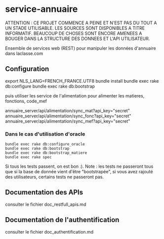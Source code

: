 service-annuaire
================

ATTENTION : CE PROJET COMMENCE A PEINE ET N'EST PAS DU TOUT A UN STADE UTILISABLE. LES SOURCES SONT DISPONIBLES A TITRE INFORMATIF. BEAUCOUP DE CHOSES SONT ENCORE AMENEES A BOUGER DANS LA STRUCTURE DES DONNEES ET L'API UTILISATEUR.

Ensemble de services web (REST) pour manipuler les données d'annuaire dans laclasse.com

## Configuration
  export NLS_LANG=FRENCH_FRANCE.UTF8
    bundle install
    bundle exec rake db:configure
    bundle exec rake db:bootstrap
    
puis utiliser les service de l'alimentation pour alimenter les matieres, fonctions, code_mef

  annuaire_server/api/alimentation/sync_mat?api_key="secret"
    annuaire_server/api/alimentation/sync_fonc?api_key="secret"
    annuaire_server/api/alimentation/sync_mef?api_key="secret"
  
### Dans le cas d'utilisation d'oracle
    bundle exec rake db:configure_oracle
    bundle exec rake db:bootstrap
    bundle exec rake db:bootstrap_matiere
    bundle exec rake spec

Si tous les tests passent, on est bon :).
Note : les tests ne passeront tous que si la base de donnée vient d'être "bootstrapée", si vous avez rajouté des utilisateurs, certains tests ne passeront pas.


## Documentation des APIs
  consulter le fichier doc_restfull_apis.md


## Documentation de l'authentification 
  consulter le fichier doc_authentification.md 
